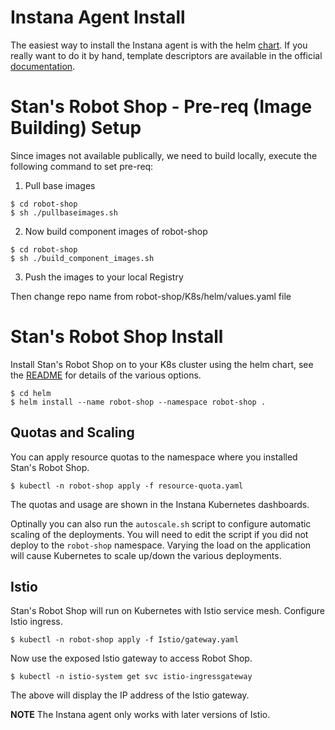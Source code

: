# Instana Agent Install

The easiest way to install the Instana agent is with the helm [chart](https://hub.helm.sh/charts/stable/instana-agent). If you really want to do it by hand, template descriptors are available in the official [documentation](https://docs.instana.io/ecosystem/kubernetes/).


# Stan's Robot Shop - Pre-req (Image Building) Setup

Since images not available publically, we need to build locally, execute the following command to set pre-req:

1. Pull base images

```shell
$ cd robot-shop
$ sh ./pullbaseimages.sh
```

2. Now build component images of robot-shop

```shell
$ cd robot-shop
$ sh ./build_component_images.sh
```

3. Push the images to your local Registry

Then change repo name from robot-shop/K8s/helm/values.yaml file

# Stan's Robot Shop Install

Install Stan's Robot Shop on to your K8s cluster using the helm chart, see the [README](helm/README.md) for details of the various options.

```shell
$ cd helm
$ helm install --name robot-shop --namespace robot-shop .
```

## Quotas and Scaling

You can apply resource quotas to the namespace where you installed Stan's Robot Shop.

```shell
$ kubectl -n robot-shop apply -f resource-quota.yaml
```

The quotas and usage are shown in the Instana Kubernetes dashboards.

Optinally you can also run the `autoscale.sh` script to configure automatic scaling of the deployments. You will need to edit the script if you did not deploy to the `robot-shop` namespace. Varying the load on the application will cause Kubernetes to scale up/down the various deployments.

## Istio

Stan's Robot Shop will run on Kubernetes with Istio service mesh. Configure Istio ingress.

```shell
$ kubectl -n robot-shop apply -f Istio/gateway.yaml
```

Now use the exposed Istio gateway to access Robot Shop.

```shell
$ kubectl -n istio-system get svc istio-ingressgateway
```

The above will display the IP address of the Istio gateway.

**NOTE** The Instana agent only works with later versions of Istio.
